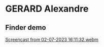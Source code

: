 # GERARD Alexandre

## Finder demo

[Screencast from 02-07-2023 16:11:32.webm](https://github.com/agerard57/TP_Dart_Flutter/assets/56207146/64a8e762-59f7-47f4-a862-750b77ab0552)
